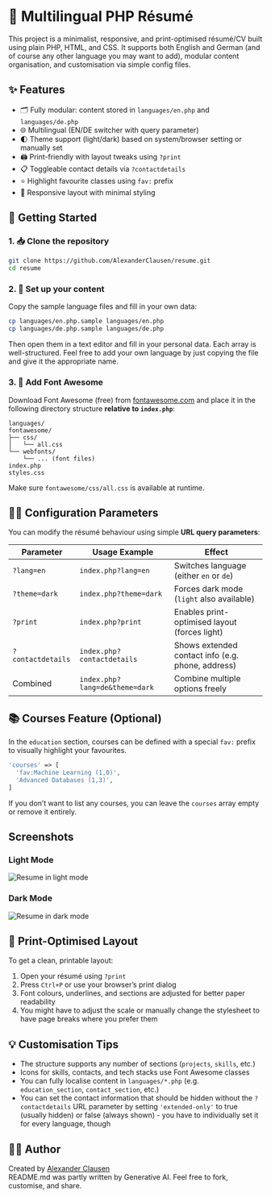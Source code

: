 # 💼 Multilingual PHP Résumé

This project is a minimalist, responsive, and print-optimised résumé/CV built using plain PHP, HTML, and CSS. It supports both English and German (and of course any other language you may want to add), modular content organisation, and customisation via simple config files.

## ✨ Features

- 🗂️ Fully modular: content stored in `languages/en.php` and `languages/de.php`
- 🌐 Multilingual (EN/DE switcher with query parameter)
- 🌓 Theme support (light/dark) based on system/browser setting or manually set
- 🖨️ Print-friendly with layout tweaks using `?print`
- 📋 Toggleable contact details via `?contactdetails`
- ⭐ Highlight favourite classes using `fav:` prefix
- 📱 Responsive layout with minimal styling

## 🚀 Getting Started

### 1. 📥 Clone the repository

```bash
git clone https://github.com/AlexanderClausen/resume.git
cd resume
```

### 2. 🎨 Set up your content

Copy the sample language files and fill in your own data:

```bash
cp languages/en.php.sample languages/en.php
cp languages/de.php.sample languages/de.php
```

Then open them in a text editor and fill in your personal data. Each array is well-structured. Feel free to add your own language by just copying the file and give it the appropriate name.

### 3. 🧩 Add Font Awesome

Download Font Awesome (free) from [fontawesome.com](https://fontawesome.com/download) and place it in the following directory structure **relative to `index.php`**:

```
languages/
fontawesome/
├── css/
│   └── all.css
└── webfonts/
    └── ... (font files)
index.php
styles.css
```

Make sure `fontawesome/css/all.css` is available at runtime.

## 🧑‍💻 Configuration Parameters

You can modify the résumé behaviour using simple **URL query parameters**:

| Parameter         | Usage Example                    | Effect                                           |
|------------------|----------------------------------|--------------------------------------------------|
| `?lang=en`        | `index.php?lang=en`              | Switches language (either `en` or `de`)          |
| `?theme=dark`     | `index.php?theme=dark`           | Forces dark mode (`light` also available)        |
| `?print`          | `index.php?print`                | Enables print-optimised layout (forces light)    |
| `?contactdetails` | `index.php?contactdetails`       | Shows extended contact info (e.g. phone, address)|
| Combined          | `index.php?lang=de&theme=dark`   | Combine multiple options freely                  |

## 📚 Courses Feature (Optional)

In the `education` section, courses can be defined with a special `fav:` prefix to visually highlight your favourites.

```php
'courses' => [
  'fav:Machine Learning (1,0)',
  'Advanced Databases (1,3)',
]
```

If you don’t want to list any courses, you can leave the `courses` array empty or remove it entirely.

## Screenshots
### Light Mode
![Resume in light mode](https://alexanderclausen.com/portfolio/projects/resume/resume_light.png)

### Dark Mode
![Resume in dark mode](https://alexanderclausen.com/portfolio/projects/resume/resume_dark.png)

## 📄 Print-Optimised Layout

To get a clean, printable layout:

1. Open your résumé using `?print`
2. Press `Ctrl+P` or use your browser’s print dialog
3. Font colours, underlines, and sections are adjusted for better paper readability
4. You might have to adjust the scale or manually change the stylesheet to have page breaks where you prefer them

## 💡 Customisation Tips

- The structure supports any number of sections (`projects`, `skills`, etc.)
- Icons for skills, contacts, and tech stacks use Font Awesome classes
- You can fully localise content in `languages/*.php` (e.g. `education_section`, `contact_section`, etc.)
- You can set the contact information that should be hidden without the `?contactdetails` URL parameter by setting `'extended-only'` to true (usually hidden) or false (always shown) - you have to individually set it for every language, though

## 🙋‍♂️ Author

Created by [Alexander Clausen](https://alexanderclausen.com)  
README.md was partly written by Generative AI.
Feel free to fork, customise, and share.
